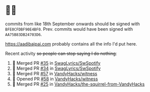 # 👋🏻
<!--
**aadibajpai/aadibajpai** is a ✨ _special_ ✨ repository because its `README.md` (this file) appears on your GitHub profile.
-->
commits from like 18th September onwards should be signed with `BFE0CFDBF90E4BF0`. Prev. commits would have been signed with `AA75B83DB24703D6`.

https://aadibajpai.com probably contains all the info I'd put here.

Recent activity ~~so people can stop saying I do nothing~~:
<!--START_SECTION:activity-->
1. 🎉 Merged PR [#35](https://github.com/SwagLyrics/SwSpotify/pull/35) in [SwagLyrics/SwSpotify](https://github.com/SwagLyrics/SwSpotify)
2. 🎉 Merged PR [#34](https://github.com/SwagLyrics/SwSpotify/pull/34) in [SwagLyrics/SwSpotify](https://github.com/SwagLyrics/SwSpotify)
3. 🎉 Merged PR [#57](https://github.com/VandyHacks/witness/pull/57) in [VandyHacks/witness](https://github.com/VandyHacks/witness)
4. 💪 Opened PR [#58](https://github.com/VandyHacks/witness/pull/58) in [VandyHacks/witness](https://github.com/VandyHacks/witness)
5. 🎉 Merged PR [#25](https://github.com/VandyHacks/the-squirrel-from-VandyHacks/pull/25) in [VandyHacks/the-squirrel-from-VandyHacks](https://github.com/VandyHacks/the-squirrel-from-VandyHacks)
<!--END_SECTION:activity-->
